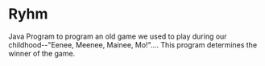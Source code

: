 # Ryhm
Java Program to program an old game we used to play during our childhood--"Eenee, Meenee, Mainee, Mo!".... This program determines the winner of the game.
